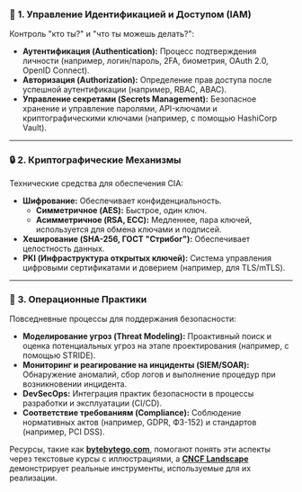 ### 🔑 **1. Управление Идентификацией и Доступом (IAM)**
Контроль "кто ты?" и "что ты можешь делать?":
*   **Аутентификация (Authentication):** Процесс подтверждения личности (например, логин/пароль, 2FA, биометрия, OAuth 2.0, OpenID Connect).
*   **Авторизация (Authorization):** Определение прав доступа после успешной аутентификации (например, RBAC, ABAC).
*   **Управление секретами (Secrets Management):** Безопасное хранение и управление паролями, API-ключами и криптографическими ключами (например, с помощью HashiCorp Vault).

---

### 🔒 **2. Криптографические Механизмы**
Технические средства для обеспечения CIA:
*   **Шифрование:** Обеспечивает конфиденциальность.
    *   **Симметричное (AES):** Быстрое, один ключ.
    *   **Асимметричное (RSA, ECC):** Медленнее, пара ключей, используется для обмена ключами и подписей.
*   **Хеширование (SHA-256, ГОСТ "Стрибог"):** Обеспечивает целостность данных.
*   **PKI (Инфраструктура открытых ключей):** Система управления цифровыми сертификатами и доверием (например, для TLS/mTLS).

---

### 🔄 **3. Операционные Практики**
Повседневные процессы для поддержания безопасности:
*   **Моделирование угроз (Threat Modeling):** Проактивный поиск и оценка потенциальных угроз на этапе проектирования (например, с помощью STRIDE).
*   **Мониторинг и реагирование на инциденты (SIEM/SOAR):** Обнаружение аномалий, сбор логов и выполнение процедур при возникновении инцидента.
*   **DevSecOps:** Интеграция практик безопасности в процессы разработки и эксплуатации (CI/CD).
*   **Соответствие требованиям (Compliance):** Соблюдение нормативных актов (например, GDPR, ФЗ-152) и стандартов (например, PCI DSS).

Ресурсы, такие как **[bytebytego.com](https://bytebytego.com/)**, помогают понять эти аспекты через текстовые курсы с иллюстрациями, а **[CNCF Landscape](https://landscape.cncf.io/)** демонстрирует реальные инструменты, используемые для их реализации.